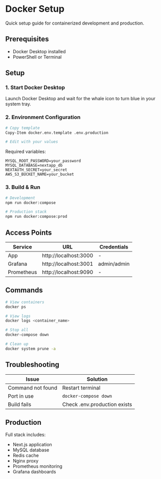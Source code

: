 # Docker Setup

Quick setup guide for containerized development and production.

## Prerequisites

- Docker Desktop installed
- PowerShell or Terminal

## Setup

### 1. Start Docker Desktop

Launch Docker Desktop and wait for the whale icon to turn blue in your system tray.

### 2. Environment Configuration

```bash
# Copy template
Copy-Item docker.env.template .env.production

# Edit with your values
```

Required variables:
```env
MYSQL_ROOT_PASSWORD=your_password
MYSQL_DATABASE=nextapp_db
NEXTAUTH_SECRET=your_secret
AWS_S3_BUCKET_NAME=your_bucket
```

### 3. Build & Run

```bash
# Development
npm run docker:compose

# Production stack
npm run docker:compose:prod
```

## Access Points

| Service | URL | Credentials |
|---------|-----|-------------|
| App | http://localhost:3000 | - |
| Grafana | http://localhost:3001 | admin/admin |
| Prometheus | http://localhost:9090 | - |

## Commands

```bash
# View containers
docker ps

# View logs
docker logs <container_name>

# Stop all
docker-compose down

# Clean up
docker system prune -a
```

## Troubleshooting

| Issue | Solution |
|-------|----------|
| Command not found | Restart terminal |
| Port in use | `docker-compose down` |
| Build fails | Check .env.production exists |

## Production

Full stack includes:
- Next.js application
- MySQL database
- Redis cache
- Nginx proxy
- Prometheus monitoring
- Grafana dashboards 